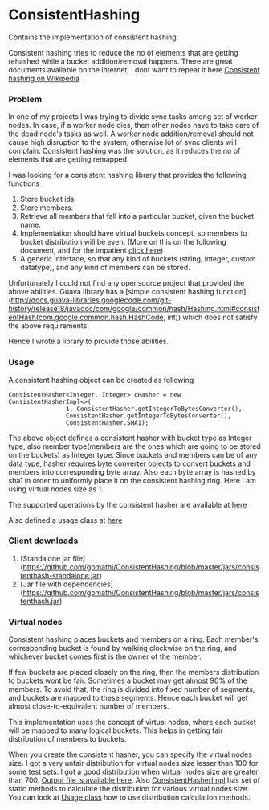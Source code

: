 # ConsistentHashing
Contains the implementation of consistent hashing.  

Consistent hashing tries to reduce the no of elements that are getting rehashed while a bucket addition/removal happens. There are great documents available on the Internet, I dont want to repeat it here.[Consistent hashing on Wikipedia](http://en.wikipedia.org/wiki/Consistent_hashing)

### Problem
In one of my projects I was trying to divide sync tasks among set of worker nodes. In case, if a worker node dies, then other nodes have to take care of the dead node's tasks as well. A worker node addition/removal should not cause high disruption to the system, otherwise lot of sync clients will complain. Consistent hashing was the solution, as it reduces the no of elements that are getting remapped. 

I was looking for a consistent hashing library that provides the following functions

1. Store bucket ids.
2. Store members.
3. Retrieve all members that fall into a particular bucket, given the bucket name.
4. Implementation should have virtual buckets concept, so members to bucket distribution will be even. (More on this on the following document, and for the impatient [click here](https://github.com/gomathi/ConsistentHashing#virtual-nodes))
5. A generic interface, so that any kind of buckets (string, integer, custom datatype), and any kind of members can be stored.

Unfortunately I could not find any opensource project that provided the above abilities. Guava library has a [simple consistent hashing function] (http://docs.guava-libraries.googlecode.com/git-history/release18/javadoc/com/google/common/hash/Hashing.html#consistentHash(com.google.common.hash.HashCode, int)) which does not satisfy the above requirements.

Hence I wrote a library to provide those abilities.

### Usage

A consistent hashing object can be created as following

```
ConsistentHasher<Integer, Integer> cHasher = new ConsistentHasherImpl<>(
				1, ConsistentHasher.getIntegerToBytesConverter(),
				ConsistentHasher.getIntegerToBytesConverter(),
				ConsistentHasher.SHA1);
```

The above object defines a consistent hasher with bucket type as Integer type, also member type(members are the ones which are going to be stored on the buckets) as Integer type. Since buckets and members can be of any data type, hasher requires byte converter objects to convert buckets and members into corresponding byte array. Also each byte array is hashed by sha1 in order to uniformly place it on the consistent hashing ring. Here I am using virtual nodes size as 1.

The supported operations by the consistent hasher are available at [here](https://github.com/gomathi/ConsistentHashing/blob/master/src/org/consistenthasher/ConsistentHasher.java)

Also defined a usage class at [here](https://github.com/gomathi/ConsistentHashing/blob/master/src/org/consistenthasher/usage/ConsistentHasherUsage.java)

### Client downloads

1. [Standalone jar file] (https://github.com/gomathi/ConsistentHashing/blob/master/jars/consistenthash-standalone.jar)
2. [Jar file with dependencies] (https://github.com/gomathi/ConsistentHashing/blob/master/jars/consistenthash.jar)

### Virtual nodes

Consistent hashing places buckets and members on a ring. Each member's corresponding bucket is found by walking clockwise on the ring, and whichever bucket comes first is the owner of the member. 

If few buckets are placed closely on the ring, then the members distribution to buckets wont be fair. Sometimes a bucket may get almost 90% of the members. To avoid that, the ring is divided into fixed number of segments, and buckets are mapped to these segments. Hence each bucket will get almost close-to-equivalent number of members. 

This implementation uses the concept of virtual nodes, where each bucket will be mapped to many logical buckets. This helps in getting fair distribution of members to buckets.

When you create the consistent hasher, you can specify the virtual nodes size. I got a very unfair distribution for virtual nodes size lesser than 100 for some test sets. I got a good distribution when virtual nodes size are greater than 700. [Output file is available here](https://github.com/gomathi/ConsistentHashing/blob/master/jars/distribution-test-output.txt). Also [ConsistentHasherImpl](https://github.com/gomathi/ConsistentHashing/blob/master/src/org/consistenthasher/ConsistentHasherImpl.java) has set of static methods to calculate the distribution for various virtual nodes size. You can look at [Usage class](https://github.com/gomathi/ConsistentHashing/blob/master/src/org/consistenthasher/usage/ConsistentHasherUsage.java) how to use distribution calculation methods.

